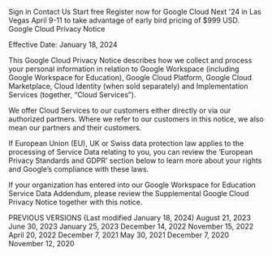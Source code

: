 Sign in
Contact Us
Start free
Register now for Google Cloud Next '24 in Las Vegas April 9-11 to take advantage of early bird pricing of $999 USD.
Google Cloud Privacy Notice

Effective Date: January 18, 2024

This Google Cloud Privacy Notice describes how we collect and process your personal information in relation to Google Workspace (including Google Workspace for Education), Google Cloud Platform, Google Cloud Marketplace, Cloud Identity (when sold separately) and Implementation Services (together, “Cloud Services”).

We offer Cloud Services to our customers either directly or via our authorized partners. Where we refer to our customers in this notice, we also mean our partners and their customers.

If European Union (EU), UK or Swiss data protection law applies to the processing of Service Data relating to you, you can review the ‘European Privacy Standards and GDPR’ section below to learn more about your rights and Google’s compliance with these laws.

If your organization has entered into our Google Workspace for Education Service Data Addendum, please review the Supplemental Google Cloud Privacy Notice together with this notice.

PREVIOUS VERSIONS (Last modified January 18, 2024)
August 21, 2023 June 30, 2023 January 25, 2023 December 14, 2022 November 15, 2022 April 20, 2022 December 7, 2021 May 30, 2021 December 7, 2020 November 12, 2020